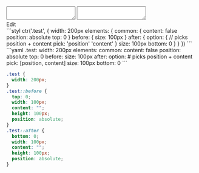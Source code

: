 <div data-size="460" class="code-cont" data-example="pick">
    <div class="code">
        <div class="code-wrap">
            <textarea id="stylus"></textarea>
            <textarea id="css"></textarea>
            <div class="edit-code">
                <span>Edit</span>
            </div>
        </div>
    </div>
</div>


<div data-size="460" data-examples="stylus"></div>
```styl
ctr('.test', {
  width: 200px
  elements: {
    common: {
      content: false
      position: absolute
      top: 0
    }
    before: {
      size: 100px
    }
    after: {
      option: {
        // picks position + content
        pick: 'position' 'content'
      }
      size: 100px
      bottom: 0
    }
  }
})
```

<div data-size="460" data-examples="yaml"></div>
```yaml
.test:
  width: 200px
  elements:
    common:
      content: false
      position: absolute
      top: 0
    before:
      size: 100px
    after:
      option:
        # picks position + content
        pick: [position, content]
      size: 100px
      bottom: 0
```

```css
.test {
  width: 200px;
}
.test::before {
  top: 0;
  width: 100px;
  content: "";
  height: 100px;
  position: absolute;
}
.test::after {
  bottom: 0;
  width: 100px;
  content: "";
  height: 100px;
  position: absolute;
}
```
<div class="cf"></div>

